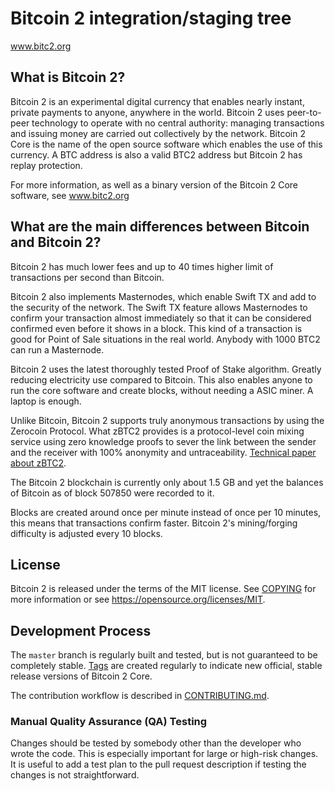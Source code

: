 Bitcoin 2 integration/staging tree
=====================================

www.bitc2.org

What is Bitcoin 2?
----------------

Bitcoin 2 is an experimental digital currency that enables nearly instant, private payments to
anyone, anywhere in the world. Bitcoin 2 uses peer-to-peer technology to operate
with no central authority: managing transactions and issuing money are carried
out collectively by the network. Bitcoin 2 Core is the name of the open source
software which enables the use of this currency. A BTC address is also a valid BTC2 address but Bitcoin 2 has replay protection.

For more information, as well as a binary version of the Bitcoin 2 Core software, see www.bitc2.org

## What are the main differences between Bitcoin and Bitcoin 2?

Bitcoin 2 has much lower fees and up to 40 times higher limit of transactions per second than Bitcoin.

Bitcoin 2 also implements Masternodes, which enable Swift TX and add to the security of the network. The Swift TX feature allows Masternodes to confirm your transaction almost immediately so that it can be considered confirmed even before it shows in a block. This kind of a transaction is good for Point of Sale situations in the real world. Anybody with 1000 BTC2 can run a Masternode.

Bitcoin 2 uses the latest thoroughly tested Proof of Stake algorithm. Greatly reducing electricity use compared to Bitcoin. This also enables anyone to run the core software and create blocks, without needing a ASIC miner. A laptop is enough.

Unlike Bitcoin, Bitcoin 2 supports truly anonymous transactions by using the Zerocoin Protocol. What zBTC2 provides is a protocol-level coin mixing service using zero knowledge proofs to sever the link between the sender and the receiver with 100% anonymity and untraceability. [Technical paper about zBTC2](https://www.bitc2.org/zBTC2-Bitcoin-2-Zerocoin-Protocol).

The Bitcoin 2 blockchain is currently only about 1.5 GB and yet the balances of Bitcoin as of block 507850 were recorded to it.

Blocks are created around once per minute instead of once per 10 minutes, this means that transactions confirm faster. Bitcoin 2's mining/forging difficulty is adjusted every 10 blocks.

License
-------

Bitcoin 2 is released under the terms of the MIT license. See [COPYING](COPYING) for more
information or see https://opensource.org/licenses/MIT.

Development Process
-------------------

The `master` branch is regularly built and tested, but is not guaranteed to be
completely stable. [Tags](https://github.com/bitcoin/bitcoin/tags) are created
regularly to indicate new official, stable release versions of Bitcoin 2 Core.

The contribution workflow is described in [CONTRIBUTING.md](CONTRIBUTING.md).

### Manual Quality Assurance (QA) Testing

Changes should be tested by somebody other than the developer who wrote the
code. This is especially important for large or high-risk changes. It is useful
to add a test plan to the pull request description if testing the changes is
not straightforward.
